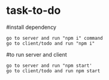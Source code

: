 # task-to-do

#install dependency


    go to server and run "npm i" command
    go to client/todo and run "npm i"

    
#to run server and client

    go to server and run "npm start'
    go to client/todo and run npm start
